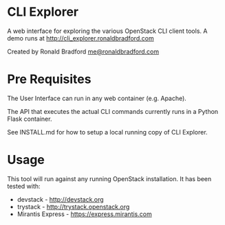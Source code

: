 # CLI Explorer

A web interface for exploring the various OpenStack CLI client tools.
A demo runs at http://cli_explorer.ronaldbradford.com

Created by Ronald Bradford <me@ronaldbradford.com>

# Pre Requisites

The User Interface can run in any web container (e.g. Apache).

The API that executes the actual CLI commands currently runs in a Python Flask container.

See INSTALL.md for how to setup a local running copy of CLI Explorer.

# Usage

This tool will run against any running OpenStack installation. It has been tested with:

* devstack - http://devstack.org
* trystack - http://trystack.openstack.org
* Mirantis Express - https://express.mirantis.com
